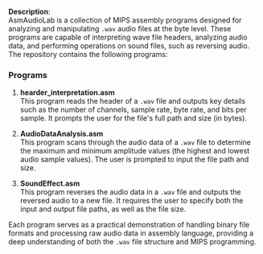 

**Description**:  
AsmAudioLab is a collection of MIPS assembly programs designed for analyzing and manipulating `.wav` audio files at the byte level. These programs are capable of interpreting wave file headers, analyzing audio data, and performing operations on sound files, such as reversing audio. The repository contains the following programs:

### Programs

1. **hearder_interpretation.asm**  
   This program reads the header of a `.wav` file and outputs key details such as the number of channels, sample rate, byte rate, and bits per sample. It prompts the user for the file's full path and size (in bytes).

2. **AudioDataAnalysis.asm**  
   This program scans through the audio data of a `.wav` file to determine the maximum and minimum amplitude values (the highest and lowest audio sample values). The user is prompted to input the file path and size.

3. **SoundEffect.asm**  
   This program reverses the audio data in a `.wav` file and outputs the reversed audio to a new file. It requires the user to specify both the input and output file paths, as well as the file size.

Each program serves as a practical demonstration of handling binary file formats and processing raw audio data in assembly language, providing a deep understanding of both the `.wav` file structure and MIPS programming.
